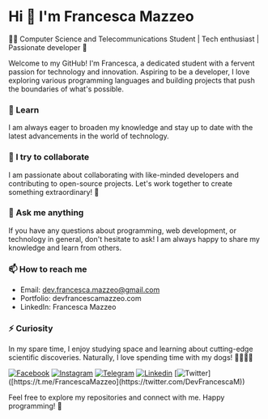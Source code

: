 # Hi 👋 I'm Francesca Mazzeo
👩‍💻 Computer Science and Telecommunications Student | Tech enthusiast | Passionate developer 🚀

Welcome to my GitHub! I'm Francesca, a dedicated student with a fervent passion for technology and innovation. Aspiring to be a developer, I love exploring various programming languages and building projects that push the boundaries of what's possible.

### 🌱 Learn
I am always eager to broaden my knowledge and stay up to date with the latest advancements in the world of technology.

### 👯 I try to collaborate
I am passionate about collaborating with like-minded developers and contributing to open-source projects. Let's work together to create something extraordinary! 🤝

### 💬 Ask me anything
If you have any questions about programming, web development, or technology in general, don't hesitate to ask! I am always happy to share my knowledge and learn from others.

### 📫 How to reach me
- Email: dev.francesca.mazzeo@gmail.com
- Portfolio: devfrancescamazzeo.com
- LinkedIn: Francesca Mazzeo

### ⚡ Curiosity
In my spare time, I enjoy studying space and learning about cutting-edge scientific discoveries. Naturally, I love spending time with my dogs! 🚀🌌🧠🐶

[![Facebook](https://img.shields.io/badge/-Facebook-1877F2?style=flat-square&logo=Facebook&logoColor=white&link=https://www.facebook.com/profile.php?id=100023753100171)](https://www.facebook.com/profile.php?id=100023753100171)
[![Instagram](https://img.shields.io/badge/-Instagram-E4405F?style=flat-square&logo=Instagram&logoColor=white&link=https://www.instagram.com/francesca_mazzeo_/)](https://www.instagram.com/francesca_mazzeo_/)
[![Telegram](https://img.shields.io/badge/-Telegram-2CA5E0?style=flat-square&logo=Telegram&logoColor=white&link=https://t.me/FrancescaMazzeo)](https://t.me/FrancescaMazzeo)
[![Linkedin](https://img.shields.io/badge/-Linkedin-2CA5E0?style=flat-square&logo=Linkedin&logoColor=white&link=https://www.linkedin.com/in/francesca-mazzeo-62232123b/)]([https://t.me/FrancescaMazzeo](https://www.linkedin.com/in/francesca-mazzeo-62232123b/))
[![Twitter](https://img.shields.io/badge/-Twitter-2CA5E0?style=flat-square&logo=Twitter&logoColor=white&link=[https://t.me/FrancescaMazzeo](https://twitter.com/DevFrancescaM))]([https://t.me/FrancescaMazzeo](https://twitter.com/DevFrancescaM))

Feel free to explore my repositories and connect with me. Happy programming! 🌟
